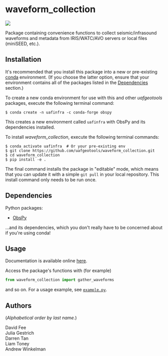 waveform_collection
===================

[![](https://readthedocs.org/projects/uaf-waveform-collection/badge/?version=master)](https://uaf-waveform-collection.readthedocs.io/)

Package containing convenience functions to collect seismic/infrasound waveforms
and metadata from IRIS/WATC/AVO servers or local files (miniSEED, etc.).

Installation
------------

It's recommended that you install this package into a new or pre-existing
[conda](https://docs.conda.io/projects/conda/en/latest/index.html) environment.
(If you choose the latter option, ensure that your environment contains all of
the packages listed in the [Dependencies](#dependencies) section.)

To create a new conda environment for use with this and other _uafgeotools_
packages, execute the following terminal command:
```
$ conda create -n uafinfra -c conda-forge obspy
```
This creates a new environment called `uafinfra` with ObsPy and its dependencies
installed.

To install _waveform_collection_, execute the following terminal commands:
```
$ conda activate uafinfra  # Or your pre-existing env
$ git clone https://github.com/uafgeotools/waveform_collection.git
$ cd waveform_collection
$ pip install -e .
```
The final command installs the package in "editable" mode, which means that you
can update it with a simple `git pull` in your local repository. This install
command only needs to be run once.

Dependencies
------------

Python packages:

* [ObsPy](http://docs.obspy.org/)

...and its dependencies, which you don't really have to be concerned about if
you're using conda!

Usage
-----

Documentation is available online
[here](https://uaf-waveform-collection.readthedocs.io/).

Access the package's functions with (for example)
```python
from waveform_collection import gather_waveforms
```
and so on. For a usage example, see
[`example.py`](https://github.com/uafgeotools/waveform_collection/blob/master/example.py).

Authors
-------

(_Alphabetical order by last name._)

David Fee<br>
Julia Gestrich<br>
Darren Tan<br>
Liam Toney<br>
Andrew Winkelman
